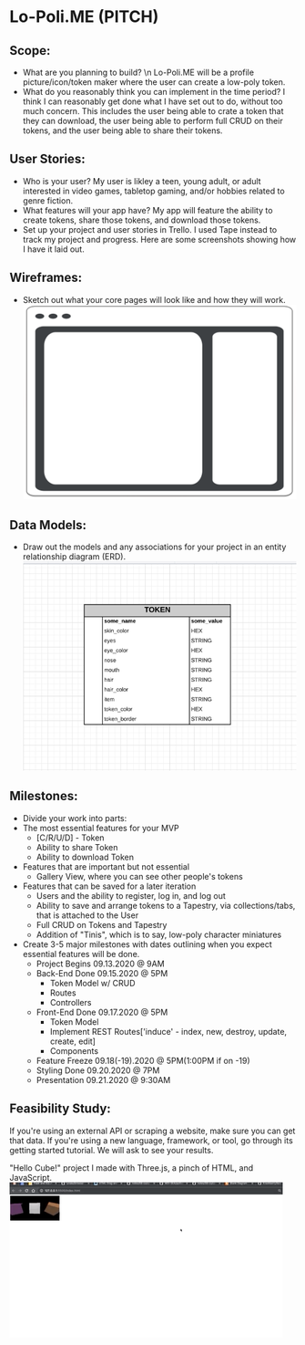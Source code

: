 # Lo-Poli.ME (PITCH)

## Scope: 
- What are you planning to build? \n
  Lo-Poli.ME will be a profile picture/icon/token maker where the user can create a low-poly token. 
- What do you reasonably think you can implement in the time period?
  I think I can reasonably get done what I have set out to do, without too much concern. This includes the user being able to crate a token that they can download, the user being able to perform full CRUD on their tokens, and the user being able to share their tokens.

## User Stories: 
- Who is your user?
  My user is likley a teen, young adult, or adult interested in video games, tabletop gaming, and/or hobbies related to genre fiction. 
- What features will your app have?
  My app will feature the ability to create tokens, share those tokens, and download those tokens.
- Set up your project and user stories in Trello.
  I used Tape instead to track my project and progress. Here are some screenshots showing how I have it laid out. 

## Wireframes: 
- Sketch out what your core pages will look like and how they will work. 
![wireframes](./assets/wireframes/token_maker.png)

## Data Models: 
- Draw out the models and any associations for your project in an entity relationship diagram (ERD).
![erd - entinity relationship documents](./assets/erd/token_erd.png)

## Milestones: 
- Divide your work into parts: 
- The most essential features for your MVP
  - [C/R/U/D] - Token
  - Ability to share Token
  - Ability to download Token
- Features that are important but not essential 
  - Gallery View, where you can see other people's tokens
- Features that can be saved for a later iteration
  - Users and the ability to register, log in, and log out
  - Ability to save and arrange tokens to a Tapestry, via collections/tabs, that is attached to the User
  - Full CRUD on Tokens and Tapestry
  - Addition of "Tinis", which is to say, low-poly character miniatures
- Create 3-5 major milestones with dates outlining when you expect essential features will be done.
  - Project Begins 09.13.2020 @ 9AM
  - Back-End Done 09.15.2020 @ 5PM
      * Token Model w/ CRUD
      * Routes
      * Controllers
  - Front-End Done 09.17.2020 @ 5PM
      * Token Model
      * Implement REST Routes['induce' - index, new, destroy, update, create, edit]
      * Components
  - Feature Freeze 09.18(-19).2020 @ 5PM(1:00PM if on -19)
  - Styling Done 09.20.2020 @ 7PM
  - Presentation 09.21.2020 @ 9:30AM

## Feasibility Study: 

If you're using an external API or scraping a website, make sure you can get that data. If you're using a new language, framework, or tool, go through its getting started tutorial. We will ask to see your results.

"Hello Cube!" project I made with Three.js, a pinch of HTML, and JavaScript.
![Hello Cube which renders three floating rotating cubes in 3d in the browser](getting_started.gif)
